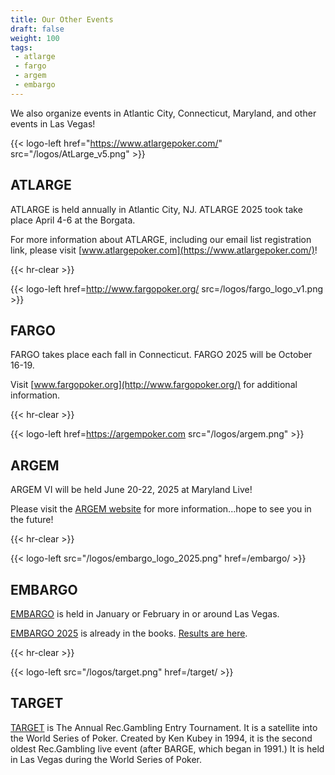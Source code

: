 ```yaml
---
title: Our Other Events
draft: false
weight: 100
tags:
 - atlarge
 - fargo
 - argem
 - embargo
---
```


We also organize events in Atlantic City, Connecticut, Maryland, and other events in Las Vegas!

{{< logo-left href="https://www.atlargepoker.com/" src="/logos/AtLarge_v5.png" >}}

## ATLARGE

ATLARGE is held annually in Atlantic City, NJ.  ATLARGE 2025 took take place April 4-6 at the Borgata.

For more information about ATLARGE, including our email list registration link,
please visit [www.atlargepoker.com](https://www.atlargepoker.com/)!

{{< hr-clear >}}

{{< logo-left href=http://www.fargopoker.org/ src=/logos/fargo_logo_v1.png >}} 

## FARGO

FARGO takes place each fall in Connecticut.  FARGO 2025 will be October 16-19.

Visit [www.fargopoker.org](http://www.fargopoker.org/) for additional
information.

{{< hr-clear >}}

{{< logo-left href=https://argempoker.com src="/logos/argem.png" >}}

## ARGEM

ARGEM VI will be held June 20-22, 2025 at Maryland Live!

Please visit the [ARGEM website](https://argempoker.com) for more
information...hope to see you in the future!

{{< hr-clear >}}

{{< logo-left src="/logos/embargo_logo_2025.png" href=/embargo/ >}}

## EMBARGO

[EMBARGO](/embargo/) is held in January or February in or around Las Vegas.

[EMBARGO 2025](/embargo/2025/) is already in the books.  [Results are
here](/embargo/2025/results/).

{{< hr-clear >}}

{{< logo-left src="/logos/target.png" href=/target/ >}}

## TARGET

[TARGET](/target/) is The Annual Rec.Gambling Entry Tournament.  It is a
satellite into the World Series of Poker.  Created by Ken Kubey in 1994, it is
the second oldest Rec.Gambling live event (after BARGE, which began in 1991.)
It is held in Las Vegas during the World Series of Poker.
